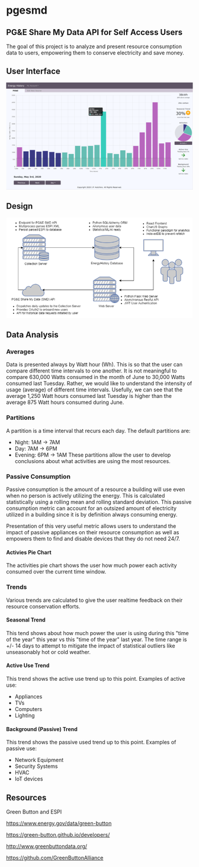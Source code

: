 # pgesmd
## PG&amp;E Share My Data API for Self Access Users

The goal of this project is to analyze and present resource consumption data to users, empowering them to conserve electricity and save money. 

## User Interface

![PGESMD](/docs/energy-history-screenshot.png)

## Design

![PGESMD](/docs/PGESMD_sketch_full.png)

## Data Analysis

### Averages
Data is presented always by Watt hour (Wh).  This is so that the user can compare different time intervals to one another.  It is not meaningful to compare 630,000 Watts consumed in the month of June to 30,000 Watts consumed last Tuesday.  Rather, we would like to understand the intensity of usage (average) of different time intervals. Usefully, we can see that the average 1,250 Watt hours consumed last Tuesday is higher than the average 875 Watt hours consumed during June.

### Partitions
A partition is a time interval that recurs each day.  The default partitions are:
- Night: 1AM -> 7AM
- Day: 7AM -> 6PM
- Evening: 6PM -> 1AM
These partitions allow the user to develop conclusions about what activities are using the most resources.

### Passive Consumption
Passive consumption is the amount of a resource a building will use even when no person is actively utilizing the energy.  This is calculated statistically using a rolling mean and rolling standard deviation.  This passive consumption metric can account for an outsized amount of electricity utilized in a building since it is by definition always consuming energy.

Presentation of this very useful metric allows users to understand the impact of passive appliances on their resource consumption as well as empowers them to find and disable devices that they do not need 24/7.

#### Activies Pie Chart
The activities pie chart shows the user how much power each activity consumed over the current time window.

### Trends
Various trends are calculated to give the user realtime feedback on their resource conservation efforts.
#### Seasonal Trend
This tend shows about how much power the user is using during this "time of the year" this year vs this "time of the year" last year.  The time range is +/- 14 days to attempt to mitigate the impact of statistical outliers like unseasonably hot or cold weather.
#### Active Use Trend
This trend shows the active use trend up to this point.
Examples of active use:
- Appliances
- TVs
- Computers
- Lighting
#### Background (Passive) Trend
This trend shows the passive used trend up to this point.
Examples of passive use:
- Network Equipment
- Security Systems
- HVAC
- IoT devices
####
## Resources
Green Button and ESPI

https://www.energy.gov/data/green-button

https://green-button.github.io/developers/

http://www.greenbuttondata.org/

https://github.com/GreenButtonAlliance
